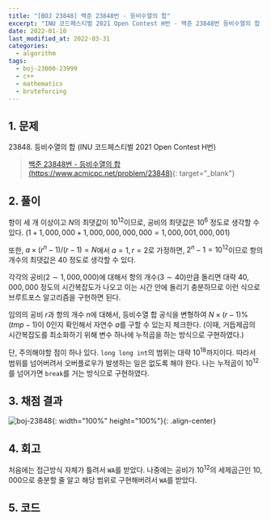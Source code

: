 ```yaml
---
title: "[BOJ 23848] 백준 23848번 - 등비수열의 합"
excerpt: "INU 코드페스티벌 2021 Open Contest H번 - 백준 23848번 등비수열의 합 풀이"
date: 2022-01-10
last_modified_at: 2022-03-31
categories:
  - algorithm
tags:
  - boj-23000-23999
  - c++
  - mathematics
  - bruteforcing
---
```


## 1. 문제
$23848$. 등비수열의 합 (INU 코드페스티벌 2021 Open Contest H번)

> [백준 23848번 - 등비수열의 합 (https://www.acmicpc.net/problem/23848)](https://www.acmicpc.net/problem/23848){: target="_blank"}

## 2. 풀이

항이 세 개 이상이고 $N$의 최댓값이 $10^{12}$이므로, 공비의 최댓값은 $10^6$ 정도로 생각할 수 있다. $(1+1,000,000+1,000,000,000,000=1,000,001,000,001)$ 

또한, $a\times (r^n-1)/(r-1)=N$에서 $a=1, r=2$로 가정하면, $2^n-1=10^{12}$이므로 항의 개수의 최댓값은 $40$ 정도로 생각할 수 있다.

각각의 공비$(2\sim 1,000,000)$에 대해서 항의 개수$(3\sim 40)$만큼 돌리면 대략 $40,000,000$ 정도의 시간복잡도가 나오고 이는 시간 안에 돌리기 충분하므로 이런 식으로 브루트포스 알고리즘을 구현하면 된다.

임의의 공비 $r$과 항의 개수 $n$에 대해서, 등비수열 합 공식을 변형하여 $N\times (r-1)\%(tmp-1)$이 $0$인지 확인해서 자연수 $a$를 구할 수 있는지 체크한다. (이때, 거듭제곱의 시간복잡도를 최소화하기 위해 변수 하나에 누적곱을 하는 방식으로 구현하였다.) 

단, 주의해야할 점이 하나 있다. `long long int`의 범위는 대략 $10^{18}$까지이다. 따라서 범위를 넘어버려서 오버플로우가 발생하는 일은 없도록 해야 한다. 나는 누적곱이 $10^{12}$를 넘어가면 `break`를 거는 방식으로 구현하였다.

## 3. 채점 결과

![boj-23848](https://user-images.githubusercontent.com/30232837/161061438-482d7e40-cfa9-481f-9ce8-39e3c91ae126.png "boj-23848"){: width="100%" height="100%"}{: .align-center}

## 4. 회고

처음에는 접근방식 자체가 틀려서 `WA`를 받았다. 나중에는 공비가 $10^{12}$의 세제곱근인 $10,000$으로 충분할 줄 알고 해당 범위로 구현해버려서 `WA`를 받았다.

## 5. 코드

<script src="https://gist.github.com/BurningFalls/8cd29383045afbd38a1daea96de1f2af.js"></script>